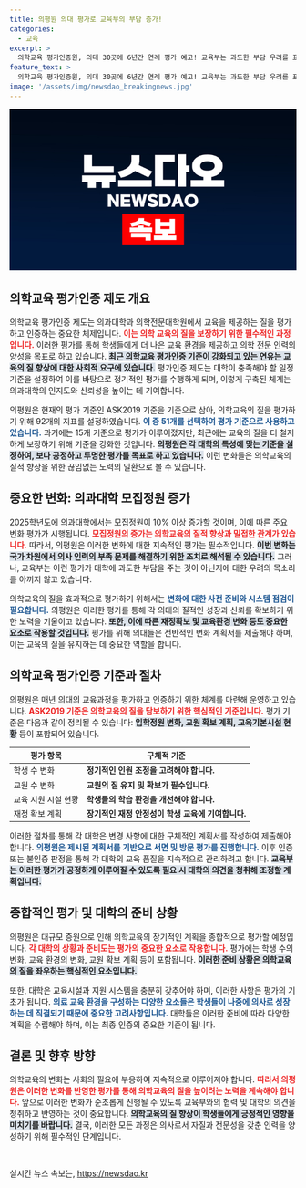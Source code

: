 ```yaml
---
title: 의평원 의대 평가로 교육부의 부담 증가!
categories:
  - 교육
excerpt: >
  의학교육 평가인증원, 의대 30곳에 6년간 연례 평가 예고! 교육부는 과도한 부담 우려를 표명했지만, 의대의 질 확보가 시급하다는 목소리가 커지고 있습니다. 변화를 주목하세요!
feature_text: >
  의학교육 평가인증원, 의대 30곳에 6년간 연례 평가 예고! 교육부는 과도한 부담 우려를 표명했지만, 의대의 질 확보가 시급하다는 목소리가 커지고 있습니다. 변화를 주목하세요!
image: '/assets/img/newsdao_breakingnews.jpg'
---
```


<p><img src="/assets/img/newsdao_breakingnews.jpg" alt="cryptoinkorea 속보" /></p>

<h2 data-ke-size="size26">의학교육 평가인증 제도 개요</h2>

<p data-ke-size="size16">의학교육 평가인증 제도는 의과대학과 의학전문대학원에서 교육을 제공하는 질을 평가하고 인증하는 중요한 체제입니다. <b><span style="color: #ee2323;">이는 의학 교육의 질을 보장하기 위한 필수적인 과정입니다.</span></b> 이러한 평가를 통해 학생들에게 더 나은 교육 환경을 제공하고 의학 전문 인력의 양성을 목표로 하고 있습니다. <b><span style="background-color: #21538527;">최근 의학교육 평가인증 기준이 강화되고 있는 연유는 교육의 질 향상에 대한 사회적 요구에 있습니다.</span></b> 평가인증 제도는 대학이 충족해야 할 일정 기준을 설정하여 이를 바탕으로 정기적인 평가를 수행하게 되며, 이렇게 구축된 체계는 의과대학의 인지도와 신뢰성을 높이는 데 기여합니다.</p>

<p data-ke-size="size16">의평원은 현재의 평가 기준인 ASK2019 기준을 기준으로 삼아, 의학교육의 질을 평가하기 위해 92개의 지표를 설정하였습니다. <b><span style="color: #1a5490;">이 중 51개를 선택하여 평가 기준으로 사용하고 있습니다.</span></b> 과거에는 15개 기준으로 평가가 이루어졌지만, 최근에는 교육의 질을 더 철저하게 보장하기 위해 기준을 강화한 것입니다. <b><span style="background-color: #21538527;">의평원은 각 대학의 특성에 맞는 기준을 설정하여, 보다 공정하고 투명한 평가를 목표로 하고 있습니다.</span></b> 이런 변화들은 의학교육의 질적 향상을 위한 끊임없는 노력의 일환으로 볼 수 있습니다.</p>

<h2 data-ke-size="size26">중요한 변화: 의과대학 모집정원 증가</h2>

<p data-ke-size="size16">2025학년도에 의과대학에서는 모집정원이 10% 이상 증가할 것이며, 이에 따른 주요 변화 평가가 시행됩니다. <b><span style="color: #ee2323;">모집정원의 증가는 의학교육의 질적 향상과 밀접한 관계가 있습니다.</span></b> 따라서, 의평원은 이러한 변화에 대한 지속적인 평가는 필수적입니다. <b><span style="background-color: #21538527;">이번 변화는 국가 차원에서 의사 인력의 부족 문제를 해결하기 위한 조치로 해석될 수 있습니다.</span></b> 그러나, 교육부는 이런 평가가 대학에 과도한 부담을 주는 것이 아닌지에 대한 우려의 목소리를 아끼지 않고 있습니다.</p>

<p data-ke-size="size16">의학교육의 질을 효과적으로 평가하기 위해서는 <b><span style="color: #1a5490;">변화에 대한 사전 준비와 시스템 점검이 필요합니다.</span></b> 의평원은 이러한 평가를 통해 각 의대의 질적인 성장과 신뢰를 확보하기 위한 노력을 기울이고 있습니다. <b><span style="background-color: #21538527;">또한, 이에 따른 재정확보 및 교육환경 변화 등도 중요한 요소로 작용할 것입니다.</span></b> 평가를 위해 의대들은 전반적인 변화 계획서를 제출해야 하며, 이는 교육의 질을 유지하는 데 중요한 역할을 합니다.</p>

<h2 data-ke-size="size26">의학교육 평가인증 기준과 절차</h2>

<p data-ke-size="size16">의평원은 매년 의대의 교육과정을 평가하고 인증하기 위한 체계를 마련해 운영하고 있습니다. <b><span style="color: #ee2323;">ASK2019 기준은 의학교육의 질을 담보하기 위한 핵심적인 기준입니다.</span></b> 평가 기준은 다음과 같이 정리될 수 있습니다: <b><span style="background-color: #21538527;">입학정원 변화, 교원 확보 계획, 교육기본시설 현황</span></b> 등이 포함되어 있습니다.</p>

<table>
    <thead>
        <tr>
            <th>평가 항목</th>
            <th>구체적 기준</th>
        </tr>
    </thead>
    <tbody>
        <tr>
            <td>학생 수 변화</td>
            <td><b>정기적인 인원 조정을 고려해야 합니다.</b></td>
        </tr>
        <tr>
            <td>교원 수 변화</td>
            <td><b>교원의 질 유지 및 확보가 필수입니다.</b></td>
        </tr>
        <tr>
            <td>교육 지원 시설 현황</td>
            <td><b>학생들의 학습 환경을 개선해야 합니다.</b></td>
        </tr>
        <tr>
            <td>재정 확보 계획</td>
            <td><b>장기적인 재정 안정성이 학생 교육에 기여합니다.</b></td>
        </tr>
    </tbody>
</table>

<p data-ke-size="size16">이러한 절차를 통해 각 대학은 변경 사항에 대한 구체적인 계획서를 작성하여 제출해야 합니다. <b><span style="color: #1a5490;">의평원은 제시된 계획서를 기반으로 서면 및 방문 평가를 진행합니다.</span></b> 이후 인증 또는 불인증 판정을 통해 각 대학의 교육 품질을 지속적으로 관리하려고 합니다. <b><span style="background-color: #21538527;">교육부는 이러한 평가가 공정하게 이루어질 수 있도록 필요 시 대학의 의견을 청취해 조정할 계획입니다.</span></b></p>

<h2 data-ke-size="size26">종합적인 평가 및 대학의 준비 상황</h2>

<p data-ke-size="size16">의평원은 대규모 증원으로 인해 의학교육의 장기적인 계획을 종합적으로 평가할 예정입니다. <b><span style="color: #ee2323;">각 대학의 상황과 준비도는 평가의 중요한 요소로 작용합니다.</span></b> 평가에는 학생 수의 변화, 교육 환경의 변화, 교원 확보 계획 등이 포함됩니다. <b><span style="background-color: #21538527;">이러한 준비 상황은 의학교육의 질을 좌우하는 핵심적인 요소입니다.</span></b></p>

<p data-ke-size="size16">또한, 대학은 교육시설과 지원 시스템을 충분히 갖추어야 하며, 이러한 사항은 평가의 기초가 됩니다. <b><span style="color: #1a5490;">의료 교육 환경을 구성하는 다양한 요소들은 학생들이 나중에 의사로 성장하는 데 직결되기 때문에 중요한 고려사항입니다.</span></b> 대학들은 이러한 준비에 따라 다양한 계획을 수립해야 하며, 이는 최종 인증의 중요한 기준이 됩니다.</p>

<h2 data-ke-size="size26">결론 및 향후 방향</h2>

<p data-ke-size="size16">의학교육의 변화는 사회의 필요에 부응하여 지속적으로 이루어져야 합니다. <b><span style="color: #ee2323;">따라서 의평원은 이러한 변화를 반영한 평가를 통해 의학교육의 질을 높이려는 노력을 계속해야 합니다.</span></b> 앞으로 이러한 변화가 순조롭게 진행될 수 있도록 교육부와의 협력 및 대학의 의견을 청취하고 반영하는 것이 중요합니다. <b><span style="background-color: #21538527;">의학교육의 질 향상이 학생들에게 긍정적인 영향을 미치기를 바랍니다.</span></b> 결국, 이러한 모든 과정은 의사로서 자질과 전문성을 갖춘 인력을 양성하기 위해 필수적인 단계입니다.</p>

<p data-ke-size="size16">&nbsp;</p>
실시간 뉴스 속보는, <a href="https://newsdao.kr" rel="dofollow">https://newsdao.kr</a>


